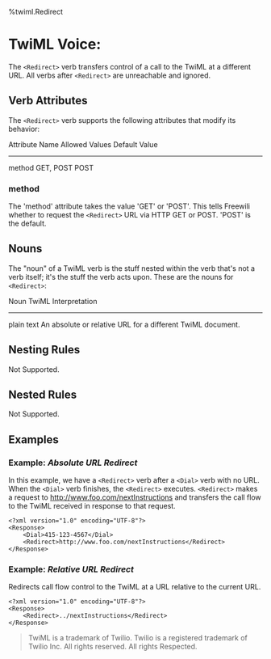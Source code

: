 %twiml.Redirect

TwiML Voice: <Redirect>
=======================

The `<Redirect>` verb transfers control of a call to the TwiML at a different URL. All verbs after `<Redirect>` are unreachable and ignored.

Verb Attributes
---------------
The `<Redirect>` verb supports the following attributes that modify its behavior:

Attribute Name      Allowed Values      Default Value
---------------     --------------      -------------
method              GET, POST           POST

### method ###
The 'method' attribute takes the value 'GET' or 'POST'. This tells Freewili whether to request the `<Redirect>` URL via HTTP GET or POST. 'POST' is the default.

Nouns
-----
The "noun" of a TwiML verb is the stuff nested within the verb that's not a verb itself; it's the stuff the verb acts upon. These are the nouns for `<Redirect>`:

Noun                TwiML Interpretation
------              --------------------
plain text          An absolute or relative URL for a different TwiML document.

Nesting Rules
--------------
Not Supported.

Nested Rules
-------------
Not Supported.

Examples
---------

### Example: _Absolute URL Redirect_ ###
In this example, we have a `<Redirect>` verb after a `<Dial>` verb with no URL. When the `<Dial>` verb finishes, the `<Redirect>` executes. `<Redirect>` makes a request to http://www.foo.com/nextInstructions and transfers the call flow to the TwiML received in response to that request.

~~~{ .xml }
<?xml version="1.0" encoding="UTF-8"?>
<Response>
    <Dial>415-123-4567</Dial>
    <Redirect>http://www.foo.com/nextInstructions</Redirect>
</Response>
~~~

### Example: _Relative URL Redirect_ ###
Redirects call flow control to the TwiML at a URL relative to the current URL.

~~~{ .xml }
<?xml version="1.0" encoding="UTF-8"?>
<Response>
    <Redirect>../nextInstructions</Redirect>
</Response>
~~~

> TwiML is a trademark of Twilio. Twilio is a registered trademark of Twilio Inc. All rights reserved. All rights Respected.